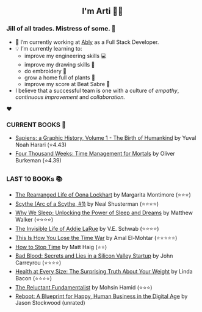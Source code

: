 <div align="center">
  
  ## I'm Arti 👋🏽
  
</div>
  
### Jill of all trades. Mistress of some. 👑

- 🔭 I’m currently working at [Ably](https://ably.com) as a Full Stack Developer.
- 💡 I’m currently learning to:
  - improve my engineering skills 💻
  - improve my drawing skills 🎨
  - do embroidery 🧵
  - grow a home full of plants 🌱
  - improve my score at Beat Sabre 🔼
- I believe that a successful team is one with a culture of _empathy_, _continuous improvement_ and _collaboration._


❤️

### CURRENT BOOKS 📖
<!-- GOODREADS-LIST:START -->
- [Sapiens: a Graphic History, Volume 1 - The Birth of Humankind](https://www.goodreads.com/review/show/3771178926?utm_medium=api&utm_source=rss) by Yuval Noah Harari (⭐️4.43)
- [Four Thousand Weeks: Time Management for Mortals](https://www.goodreads.com/review/show/4240698707?utm_medium=api&utm_source=rss) by Oliver Burkeman (⭐️4.39)
<!-- GOODREADS-LIST:END -->

### LAST 10 BOOKs  📚
<!-- GOODREADS-READ-LIST:START -->
- [The Rearranged Life of Oona Lockhart](https://www.goodreads.com/review/show/3236027430?utm_medium=api&utm_source=rss) by Margarita Montimore (⭐⭐⭐)
- [Scythe (Arc of a Scythe, #1)](https://www.goodreads.com/review/show/2842532076?utm_medium=api&utm_source=rss) by Neal Shusterman (⭐⭐⭐⭐)
- [Why We Sleep: Unlocking the Power of Sleep and Dreams](https://www.goodreads.com/review/show/2671474744?utm_medium=api&utm_source=rss) by Matthew Walker (⭐⭐⭐⭐)
- [The Invisible Life of Addie LaRue](https://www.goodreads.com/review/show/3604182728?utm_medium=api&utm_source=rss) by V.E. Schwab (⭐⭐⭐⭐)
- [This Is How You Lose the Time War](https://www.goodreads.com/review/show/3063940826?utm_medium=api&utm_source=rss) by Amal El-Mohtar (⭐⭐⭐⭐⭐)
- [How to Stop Time](https://www.goodreads.com/review/show/3418671462?utm_medium=api&utm_source=rss) by Matt Haig (⭐⭐)
- [Bad Blood: Secrets and Lies in a Silicon Valley Startup](https://www.goodreads.com/review/show/2749380742?utm_medium=api&utm_source=rss) by John Carreyrou (⭐⭐⭐⭐)
- [Health at Every Size: The Surprising Truth About Your Weight](https://www.goodreads.com/review/show/2958334341?utm_medium=api&utm_source=rss) by Linda Bacon (⭐⭐⭐⭐)
- [The Reluctant Fundamentalist](https://www.goodreads.com/review/show/3045990278?utm_medium=api&utm_source=rss) by Mohsin Hamid (⭐⭐⭐)
- [Reboot: A Blueprint for Happy, Human Business in the Digital Age](https://www.goodreads.com/review/show/2774022519?utm_medium=api&utm_source=rss) by Jason Stockwood (unrated)
<!-- GOODREADS-READ-LIST:END -->

